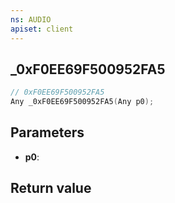 ```yaml
---
ns: AUDIO
apiset: client
---
```

## _0xF0EE69F500952FA5

```c
// 0xF0EE69F500952FA5
Any _0xF0EE69F500952FA5(Any p0);
```


## Parameters
* **p0**:

## Return value

